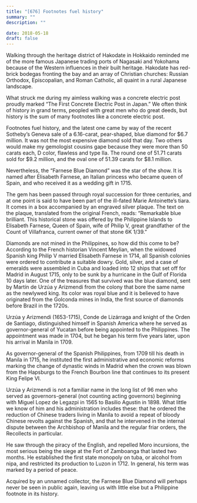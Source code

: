 ```yaml
---
title: "[676] Footnotes fuel history"
summary: ""
description: ""

date: 2018-05-18
draft: false
---
```


Walking through the heritage district of Hakodate in Hokkaido reminded me of the more famous Japanese trading ports of Nagasaki and Yokohama because of the Western influences in their built heritage. Hakodate has red-brick bodegas fronting the bay and an array of Christian churches: Russian Orthodox, Episcopalian, and Roman Catholic, all quaint in a rural Japanese landscape.

What struck me during my aimless walking was a concrete electric post proudly marked “The First Concrete Electric Post in Japan.” We often think of history in grand terms, peopled with great men who do great deeds, but history is the sum of many footnotes like a concrete electric post.

Footnotes fuel history, and the latest one came by way of the recent Sotheby’s Geneva sale of a 6.16-carat, pear-shaped, blue diamond for $6.7 million. It was not the most expensive diamond sold that day. Two others would make my gemologist cousins gape because they were more than 50 carats each, D color, flawless and type IIa. The round one of 51.71 carats sold for $9.2 million, and the oval one of 51.39 carats for $8.1 million.

Nevertheless, the “Farnese Blue Diamond” was the star of the show. It is named after Elisabeth Farnese, an Italian princess who became queen of Spain, and who received it as a wedding gift in 1715.

The gem has been passed through royal succession for three centuries, and at one point is said to have been part of the ill-fated Marie Antoinette’s tiara. It comes in a box accompanied by an engraved silver plaque. The text on the plaque, translated from the original French, reads: “Remarkable blue brilliant. This historical stone was offered by the Philippine Islands to Elisabeth Farnese, Queen of Spain, wife of Philip V, great grandfather of the Count of Villafranca, current owner of that stone 6K 1/39.”

Diamonds are not mined in the Philippines, so how did this come to be? According to the French historian Vincent Meylian, when the widowed Spanish king Philip V married Elisabeth Farnese in 1714, all Spanish colonies were ordered to contribute a suitable dowry. Gold, silver, and a case of emeralds were assembled in Cuba and loaded into 12 ships that set off for Madrid in August 1715, only to be sunk by a hurricane in the Gulf of Florida 10 days later. One of the treasures that survived was the blue diamond, sent by Martín de Urzúa y Arizmendi from the colony that bore the same name as the newlywed king. Its color was royal blue and it is believed to have originated from the Golconda mines in India, the first source of diamonds before Brazil in the 1720s.

Urzúa y Arizmendi (1653-1715), Conde de Lizárraga and knight of the Orden de Santiago, distinguished himself in Spanish America where he served as governor-general of Yucatan before being appointed to the Philippines. The appointment was made in 1704, but he began his term five years later, upon his arrival in Manila in 1709.

As governor-general of the Spanish Philippines, from 1709 till his death in Manila in 1715, he instituted the first administrative and economic reforms marking the change of dynastic winds in Madrid when the crown was blown from the Hapsburgs to the French Bourbon line that continues to its present King Felipe VI.

Urzúa y Arizmendi is not a familiar name in the long list of 96 men who served as governors-general (not counting acting governors) beginning with Miguel Lopez de Legazpi in 1565 to Basilio Agustin in 1898. What little we know of him and his administration includes these: that he ordered the reduction of Chinese traders living in Manila to avoid a repeat of bloody Chinese revolts against the Spanish, and that he intervened in the internal dispute between the Archbishop of Manila and the regular friar orders, the Recollects in particular.

He saw through the piracy of the English, and repelled Moro incursions, the most serious being the siege at the Fort of Zamboanga that lasted two months. He established the first state monopoly on tuba, or alcohol from nipa, and restricted its production to Luzon in 1712. In general, his term was marked by a period of peace.

Acquired by an unnamed collector, the Farnese Blue Diamond will perhaps never be seen in public again, leaving us with little else but a Philippine footnote in its history.
